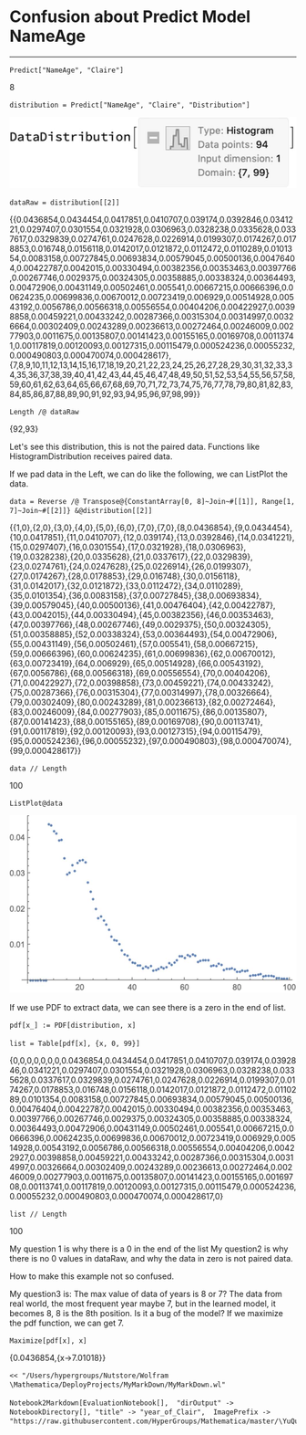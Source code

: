 # Confusion about Predict Model NameAge
---


    Predict["NameAge", "Claire"]

8

    distribution = Predict["NameAge", "Claire", "Distribution"]

![OutputCell](https://raw.githubusercontent.com/HyperGroups/Mathematica/master/YuQue/mathematica/MachineLearningInAction/year_of_Clair/year_of_Clair/resource/year_of_Clair_5.jpg)

    dataRaw = distribution[[2]]

{{0.0436854,0.0434454,0.0417851,0.0410707,0.039174,0.0392846,0.0341221,0.0297407,0.0301554,0.0321928,0.0306963,0.0328238,0.0335628,0.0337617,0.0329839,0.0274761,0.0247628,0.0226914,0.0199307,0.0174267,0.0178853,0.016748,0.0156118,0.0142017,0.0121872,0.0112472,0.0110289,0.0101354,0.0083158,0.00727845,0.00693834,0.00579045,0.00500136,0.00476404,0.00422787,0.0042015,0.00330494,0.00382356,0.00353463,0.00397766,0.00267746,0.0029375,0.00324305,0.00358885,0.00338324,0.00364493,0.00472906,0.00431149,0.00502461,0.005541,0.00667215,0.00666396,0.00624235,0.00699836,0.00670012,0.00723419,0.006929,0.00514928,0.00543192,0.0056786,0.00566318,0.00556554,0.00404206,0.00422927,0.00398858,0.00459221,0.00433242,0.00287366,0.00315304,0.00314997,0.00326664,0.00302409,0.00243289,0.00236613,0.00272464,0.00246009,0.00277903,0.0011675,0.00135807,0.00141423,0.00155165,0.00169708,0.00113741,0.00117819,0.00120093,0.00127315,0.00115479,0.000524236,0.00055232,0.000490803,0.000470074,0.000428617},{7,8,9,10,11,12,13,14,15,16,17,18,19,20,21,22,23,24,25,26,27,28,29,30,31,32,33,34,35,36,37,38,39,40,41,42,43,44,45,46,47,48,49,50,51,52,53,54,55,56,57,58,59,60,61,62,63,64,65,66,67,68,69,70,71,72,73,74,75,76,77,78,79,80,81,82,83,84,85,86,87,88,89,90,91,92,93,94,95,96,97,98,99}}

    Length /@ dataRaw

{92,93}

Let's see this distribution, this is not the paired data. Functions  like HistogramDistribution receives paired data.

If we pad data in the Left, we can do like the following, we can ListPlot the data.

    data = Reverse /@ Transpose@{ConstantArray[0, 8]~Join~#[[1]], Range[1, 7]~Join~#[[2]]} &@distribution[[2]]

{{1,0},{2,0},{3,0},{4,0},{5,0},{6,0},{7,0},{7,0},{8,0.0436854},{9,0.0434454},{10,0.0417851},{11,0.0410707},{12,0.039174},{13,0.0392846},{14,0.0341221},{15,0.0297407},{16,0.0301554},{17,0.0321928},{18,0.0306963},{19,0.0328238},{20,0.0335628},{21,0.0337617},{22,0.0329839},{23,0.0274761},{24,0.0247628},{25,0.0226914},{26,0.0199307},{27,0.0174267},{28,0.0178853},{29,0.016748},{30,0.0156118},{31,0.0142017},{32,0.0121872},{33,0.0112472},{34,0.0110289},{35,0.0101354},{36,0.0083158},{37,0.00727845},{38,0.00693834},{39,0.00579045},{40,0.00500136},{41,0.00476404},{42,0.00422787},{43,0.0042015},{44,0.00330494},{45,0.00382356},{46,0.00353463},{47,0.00397766},{48,0.00267746},{49,0.0029375},{50,0.00324305},{51,0.00358885},{52,0.00338324},{53,0.00364493},{54,0.00472906},{55,0.00431149},{56,0.00502461},{57,0.005541},{58,0.00667215},{59,0.00666396},{60,0.00624235},{61,0.00699836},{62,0.00670012},{63,0.00723419},{64,0.006929},{65,0.00514928},{66,0.00543192},{67,0.0056786},{68,0.00566318},{69,0.00556554},{70,0.00404206},{71,0.00422927},{72,0.00398858},{73,0.00459221},{74,0.00433242},{75,0.00287366},{76,0.00315304},{77,0.00314997},{78,0.00326664},{79,0.00302409},{80,0.00243289},{81,0.00236613},{82,0.00272464},{83,0.00246009},{84,0.00277903},{85,0.0011675},{86,0.00135807},{87,0.00141423},{88,0.00155165},{89,0.00169708},{90,0.00113741},{91,0.00117819},{92,0.00120093},{93,0.00127315},{94,0.00115479},{95,0.000524236},{96,0.00055232},{97,0.000490803},{98,0.000470074},{99,0.000428617}}

    data // Length

100

    ListPlot@data

![OutputCell](https://raw.githubusercontent.com/HyperGroups/Mathematica/master/YuQue/mathematica/MachineLearningInAction/year_of_Clair/year_of_Clair/resource/year_of_Clair_17.jpg)

If we use PDF to extract data, we can see there is a zero in the end of list.

    pdf[x_] := PDF[distribution, x]

    list = Table[pdf[x], {x, 0, 99}]

{0,0,0,0,0,0,0,0.0436854,0.0434454,0.0417851,0.0410707,0.039174,0.0392846,0.0341221,0.0297407,0.0301554,0.0321928,0.0306963,0.0328238,0.0335628,0.0337617,0.0329839,0.0274761,0.0247628,0.0226914,0.0199307,0.0174267,0.0178853,0.016748,0.0156118,0.0142017,0.0121872,0.0112472,0.0110289,0.0101354,0.0083158,0.00727845,0.00693834,0.00579045,0.00500136,0.00476404,0.00422787,0.0042015,0.00330494,0.00382356,0.00353463,0.00397766,0.00267746,0.0029375,0.00324305,0.00358885,0.00338324,0.00364493,0.00472906,0.00431149,0.00502461,0.005541,0.00667215,0.00666396,0.00624235,0.00699836,0.00670012,0.00723419,0.006929,0.00514928,0.00543192,0.0056786,0.00566318,0.00556554,0.00404206,0.00422927,0.00398858,0.00459221,0.00433242,0.00287366,0.00315304,0.00314997,0.00326664,0.00302409,0.00243289,0.00236613,0.00272464,0.00246009,0.00277903,0.0011675,0.00135807,0.00141423,0.00155165,0.00169708,0.00113741,0.00117819,0.00120093,0.00127315,0.00115479,0.000524236,0.00055232,0.000490803,0.000470074,0.000428617,0}

    list // Length

100

My question 1 is why there is a 0 in the end of the list
My question2 is why there is no 0 values in dataRaw, and why the data in zero is not paired data. 

How to make this example not so confused.

My question3 is: The max value of data of years is 8 or 7? 
The data from real world, the most frequent year maybe 7, but in the learned model, it becomes 8, 8 is the 8th position.
Is it a bug of the model? If we maximize the pdf function, we can get 7.

    Maximize[pdf[x], x]

{0.0436854,{x->7.01018}}

    << "/Users/hypergroups/Nutstore/Wolfram \Mathematica/DeployProjects/MyMarkDown/MyMarkDown.wl"

    Notebook2Markdown[EvaluationNotebook[],  "dirOutput" -> NotebookDirectory[], "title" -> "year_of_Clair",  ImagePrefix -> "https://raw.githubusercontent.com/HyperGroups/Mathematica/master/\YuQue/mathematica/MachineLearningInAction/year_of_Clair"]